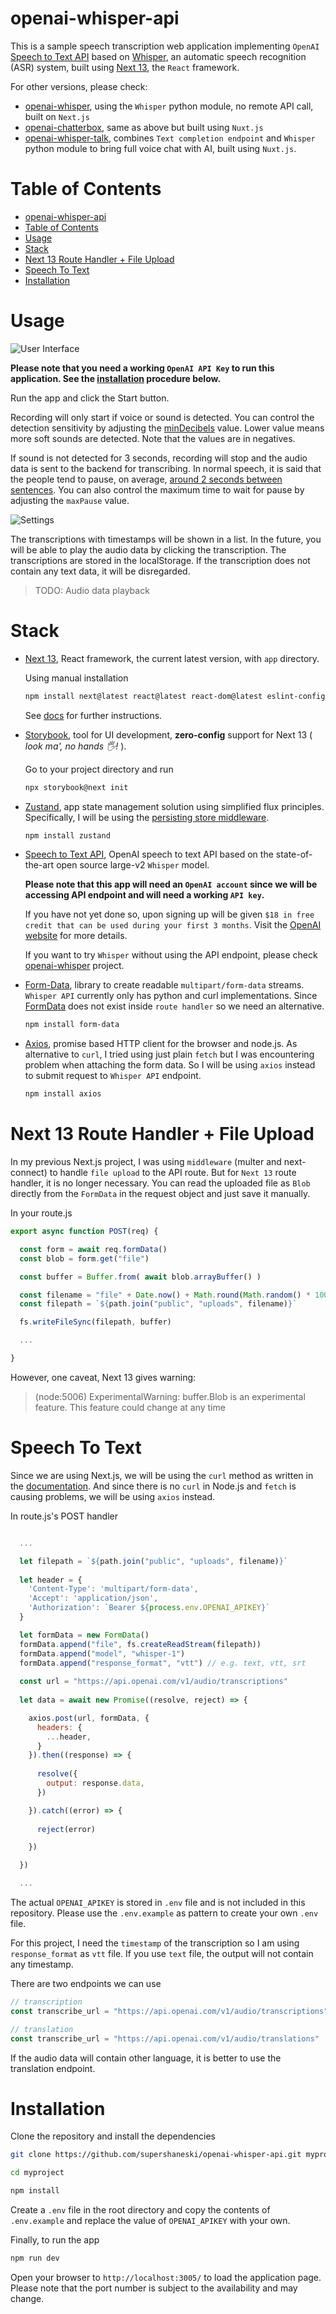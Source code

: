 openai-whisper-api
====

This is a sample speech transcription web application implementing `OpenAI` [Speech to Text API](https://platform.openai.com/docs/guides/speech-to-text) based on [Whisper](https://openai.com/research/whisper), an automatic speech recognition (ASR) system, built using [Next 13](https://nextjs.org/), the `React` framework.

For other versions, please check:
- [openai-whisper](https://github.com/supershaneski/openai-whisper), using the `Whisper` python module, no remote API call, built on `Next.js`
- [openai-chatterbox](https://github.com/supershaneski/openai-chatterbox), same as above but built using `Nuxt.js`
- [openai-whisper-talk](https://github.com/supershaneski/openai-whisper-talk), combines `Text completion endpoint` and `Whisper` python module to bring full voice chat with AI, built using `Nuxt.js`.

# Table of Contents

- [openai-whisper-api](#openai-whisper-api)
- [Table of Contents](#table-of-contents)
- [Usage](#usage)
- [Stack](#stack)
- [Next 13 Route Handler + File Upload](#next-13-route-handler--file-upload)
- [Speech To Text](#speech-to-text)
- [Installation](#installation)

# Usage

![User Interface](./docs/screenshot1.png "User Interface")

**Please note that you need a working `OpenAI API Key` to run this application. See the [installation](#installation) procedure below.**

Run the app and click the Start button.

Recording will only start if voice or sound is detected. You can control the detection sensitivity by adjusting the [minDecibels](https://developer.mozilla.org/en-US/docs/Web/API/AnalyserNode/minDecibels) value. Lower value means more soft sounds are detected. Note that the values are in negatives.

If sound is not detected for 3 seconds, recording will stop and the audio data is sent to the backend for transcribing. In normal speech, it is said that the people tend to pause, on average, [around 2 seconds between sentences](https://mannerofspeaking.org/2019/11/12/pauses-in-a-speech-why-when-and-how/). You can also control the maximum time to wait for pause by adjusting the `maxPause` value.

![Settings](./docs/screenshot2.png "Settings")

The transcriptions with timestamps will be shown in a list. In the future, you will be able to play the audio data by clicking the transcription. The transcriptions are stored in the localStorage. If the transcription does not contain any text data, it will be disregarded. 

> TODO: Audio data playback


# Stack

- [Next 13](https://nextjs.org/docs), React framework, the current latest version, with `app` directory.
  
  Using manual installation

  ```sh
  npm install next@latest react@latest react-dom@latest eslint-config-next@latest
  ```

  See [docs](https://beta.nextjs.org/docs/installation) for further instructions.

- [Storybook](https://storybook.js.org/blog/integrate-nextjs-and-storybook-automatically/), tool for UI development, **zero-config** support for Next 13 ( _look ma', no hands 🖐!_ ).

    Go to your project directory and run

    ```sh
    npx storybook@next init
    ```

- [Zustand](https://github.com/pmndrs/zustand), app state management solution using simplified flux principles. Specifically, I will be using the [persisting store middleware](https://docs.pmnd.rs/zustand/integrations/persisting-store-data).

  ```sh
  npm install zustand
  ```

- [Speech to Text API](https://platform.openai.com/docs/guides/speech-to-text), OpenAI speech to text API based on the state-of-the-art open source large-v2 `Whisper` model.
  
  **Please note that this app will need an `OpenAI account` since we will be accessing API endpoint and will need a working `API key`.** 
  
  If you have not yet done so, upon signing up will be given `$18 in free credit that can be used during your first 3 months`. Visit the [OpenAI website](https://platform.openai.com/) for more details.

  If you want to try `Whisper` without using the API endpoint, please check [openai-whisper](https://github.com/supershaneski/openai-whisper) project.

- [Form-Data](https://github.com/form-data/form-data#readme), library to create readable `multipart/form-data` streams. `Whisper API` currently only has python and curl implementations. Since [FormData](https://developer.mozilla.org/en-US/docs/Web/API/FormData/FormData) does not exist inside `route handler` so we need an alternative.

  ```sh
  npm install form-data
  ```

- [Axios](https://axios-http.com/), promise based HTTP client for the browser and node.js. As alternative to `curl`, I tried using just plain `fetch` but I was encountering problem when attaching the form data. So I will be using `axios` instead to submit request to `Whisper API` endpoint.

  ```sh
  npm install axios
  ```


# Next 13 Route Handler + File Upload

In my previous Next.js project, I was using `middleware` (multer and next-connect) to handle `file upload` to the API route. But for `Next 13` route handler, it is no longer necessary. You can read the uploaded file as `Blob` directly from the `FormData` in the request object and just save it manually.

In your route.js
```javascript
export async function POST(req) {

  const form = await req.formData()
  const blob = form.get("file")

  const buffer = Buffer.from( await blob.arrayBuffer() )

  const filename = "file" + Date.now() + Math.round(Math.random() * 100000) + ".m4a"
  const filepath = `${path.join("public", "uploads", filename)}`

  fs.writeFileSync(filepath, buffer)

  ...

}
```

However, one caveat, Next 13 gives warning:
> (node:5006) ExperimentalWarning: buffer.Blob is an experimental feature. This feature could change at any time


# Speech To Text

Since we are using Next.js, we will be using the `curl` method as written in the [documentation](https://platform.openai.com/docs/api-reference/audio). And since there is no `curl` in Node.js and `fetch` is causing problems, we will be using `axios` instead.

In route.js's POST handler
```javascript

  ...

  let filepath = `${path.join("public", "uploads", filename)}`
    
  let header = {
    'Content-Type': 'multipart/form-data',
    'Accept': 'application/json',
    'Authorization': `Bearer ${process.env.OPENAI_APIKEY}`
  }

  let formData = new FormData()
  formData.append("file", fs.createReadStream(filepath))
  formData.append("model", "whisper-1")
  formData.append("response_format", "vtt") // e.g. text, vtt, srt
  
  const url = "https://api.openai.com/v1/audio/transcriptions"
  
  let data = await new Promise((resolve, reject) => {

    axios.post(url, formData, {
      headers: {
        ...header,
      }
    }).then((response) => {
        
      resolve({
        output: response.data,
      })

    }).catch((error) => {
        
      reject(error)

    })

  })

  ...

```

The actual `OPENAI_APIKEY` is stored in `.env` file and is not included in this repository.
Please use the `.env.example` as pattern to create your own `.env` file.

For this project, I need the `timestamp` of the transcription so I am using `response_format` as `vtt` file. If you use `text` file, the output will not contain any timestamp.

There are two endpoints we can use
```javascript
// transcription
const transcribe_url = "https://api.openai.com/v1/audio/transcriptions"

// translation
const transcribe_url = "https://api.openai.com/v1/audio/translations"

```

If the audio data will contain other language, it is better to use the translation endpoint.


# Installation

Clone the repository and install the dependencies

```sh
git clone https://github.com/supershaneski/openai-whisper-api.git myproject

cd myproject

npm install
```

Create a `.env` file in the root directory and copy the contents of `.env.example` and replace the value of `OPENAI_APIKEY` with your own.

Finally, to run the app

```sh
npm run dev
```

Open your browser to `http://localhost:3005/` to load the application page.
Please note that the port number is subject to the availability and may change.

